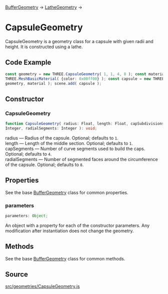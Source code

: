 [BufferGeometry](en\core\BufferGeometry.html) →
[LatheGeometry](en\geometries\LatheGeometry.html) →

# CapsuleGeometry

CapsuleGeometry is a geometry class for a capsule with given radii and height.
It is constructed using a lathe.

## Code Example

  
```ts  
const geometry = new THREE.CapsuleGeometry( 1, 1, 4, 8 ); const material = new
THREE.MeshBasicMaterial( {color: 0x00ff00} ); const capsule = new THREE.Mesh(
geometry, material ); scene.add( capsule );  
```  

## Constructor

### CapsuleGeometry

  
  
```ts  
function CapsuleGeometry( radius: Float, length: Float, capSubdivisions:
Integer, radialSegments: Integer ): void;  
```  

radius — Radius of the capsule. Optional; defaults to `1`.  
length — Length of the middle section. Optional; defaults to `1`.  
capSegments — Number of curve segments used to build the caps. Optional;
defaults to `4`.  
radialSegments — Number of segmented faces around the circumference of the
capsule. Optional; defaults to `8`.  

## Properties

See the base [BufferGeometry](en\core\BufferGeometry.html) class for common
properties.

### parameters

  
  
```ts  
parameters: Object;  
```  

An object with a property for each of the constructor parameters. Any
modification after instantiation does not change the geometry.

## Methods

See the base [BufferGeometry](en\core\BufferGeometry.html) class for common
methods.

## Source

<a
href="https://github.com/mrdoob/three.js/blob/master/src/geometries/CapsuleGeometry.js">src/geometries/CapsuleGeometry.js</a>

